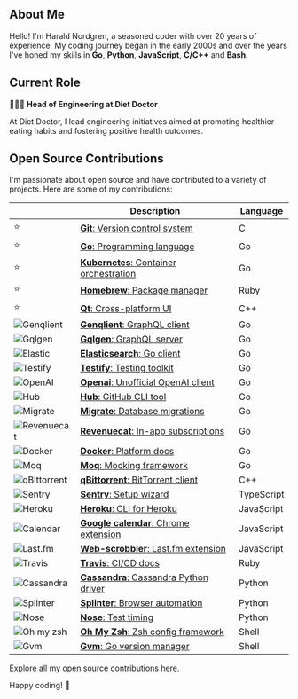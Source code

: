 ## About Me

Hello! I'm Harald Nordgren, a seasoned coder with over 20 years of experience. My coding journey began in the early 2000s and over the years I've honed my skills in **Go**, **Python**, **JavaScript**, **C/C++** and **Bash**.

## Current Role

👨🏼‍💻 **Head of Engineering at Diet Doctor**

At Diet Doctor, I lead engineering initiatives aimed at promoting healthier eating habits and fostering positive health outcomes.

## Open Source Contributions

I'm passionate about open source and have contributed to a variety of projects. Here are some of my contributions:

|                                                                                              | Description                                                                                                                               | Language   |
| --------------------------------------------------------------------------------------------------- | ----------------------------------------------------------------------------------------------------------------------------------------- | ---------- |
| ⭐ | [**Git**: Version control system](https://git.kernel.org/pub/scm/git/git.git/log/?qt=author&q=HaraldNordgren&showmsg=1)                   | C          |
| ⭐ | [**Go**: Programming language](https://go-review.googlesource.com/q/author:haraldnordgren@gmail.com+is:merged)                            | Go         |
| ⭐ | [**Kubernetes**: Container orchestration](https://github.com/pulls?q=author:HaraldNordgren+is:merged+repo:kubernetes/kubernetes)          | Go         |
| ⭐ | [**Homebrew**: Package manager](https://github.com/pulls?q=author:HaraldNordgren+is:merged+repo:Homebrew/brew)                      | Ruby       |
| ⭐ | [**Qt**: Cross-platform UI](https://code.qt.io/cgit/qt/qtbase.git/log/?qt=author&q=HaraldNordgren&showmsg=1)                       | C++        |
| ![Genqlient](https://img.shields.io/badge/--00ADD8?logo=graphql\&logoColor=white)          | [**Genqlient**: GraphQL client](https://github.com/pulls?q=author:HaraldNordgren+is:merged+repo:Khan/genqlient)                           | Go         |
| ![Gqlgen](https://img.shields.io/badge/--00ADD8?logo=graphql\&logoColor=white)                | [**Gqlgen**: GraphQL server](https://github.com/pulls?q=author:HaraldNordgren+is:merged+repo:99designs/gqlgen)                            | Go         |
| ![Elastic](https://img.shields.io/badge/--00ADD8?logo=elasticsearch\&logoColor=white)        | [**Elasticsearch**: Go client](https://github.com/pulls?q=author:HaraldNordgren+is:merged+repo:elastic/go-elasticsearch)    | Go         |
| ![Testify](https://img.shields.io/badge/--00ADD8?logo=go\&logoColor=white)                   | [**Testify**: Testing toolkit](https://github.com/pulls?q=author:HaraldNordgren+is:merged+repo:stretchr/testify)                   | Go         |
| ![OpenAI](https://img.shields.io/badge/--00ADD8?logo=openai\&logoColor=white)                 | [**Openai**: Unofficial OpenAI client](https://github.com/pulls?q=author:HaraldNordgren+is:merged+repo:sashabaranov/go-openai)         | Go         |
| ![Hub](https://img.shields.io/badge/--00ADD8?logo=github\&logoColor=white)                       | [**Hub**: GitHub CLI tool](https://github.com/pulls?q=author:HaraldNordgren+is:merged+repo:mislav/hub)                                    | Go         |
| ![Migrate](https://img.shields.io/badge/--00ADD8?logo=go\&logoColor=white)                   | [**Migrate**: Database migrations](https://github.com/pulls?q=author:HaraldNordgren+is:merged+repo:golang-migrate/migrate)        | Go         |
| ![Revenuecat](https://img.shields.io/badge/--00ADD8?logo=go\&logoColor=white)             | [**Revenuecat**: In-app subscriptions](https://github.com/pulls?q=author:HaraldNordgren+is:merged+repo:mhemmings/revenuecat)    | Go         |
| ![Docker](https://img.shields.io/badge/--00ADD8?logo=docker\&logoColor=white)                 | [**Docker**: Platform docs](https://github.com/pulls?q=author:HaraldNordgren+is:merged+repo:docker/docs)                   | Go         |
| ![Moq](https://img.shields.io/badge/--00ADD8?logo=go\&logoColor=white)                           | [**Moq**: Mocking framework](https://github.com/pulls?q=author:HaraldNordgren+is:merged+repo:matryer/moq)                                 | Go         |
| ![qBittorrent](https://img.shields.io/badge/--f05032?logo=qbittorrent\&logoColor=white)  | [**qBittorrent**: BitTorrent client](https://github.com/pulls?q=author:HaraldNordgren+is:merged+repo:qbittorrent/qBittorrent)             | C++        |
| ![Sentry](https://img.shields.io/badge/--f7df1e?logo=sentry\&logoColor=black)                 | [**Sentry**: Setup wizard](https://github.com/pulls?q=author:HaraldNordgren+is:merged+repo:getsentry/sentry-wizard)         | TypeScript |
| ![Heroku](https://img.shields.io/badge/--f7df1e?logo=heroku\&logoColor=black)                 | [**Heroku**: CLI for Heroku](https://github.com/pulls?q=author:HaraldNordgren+is:merged+repo:heroku/heroku-apps)                     | JavaScript |
| ![Calendar](https://img.shields.io/badge/--f7df1e?logo=google\&logoColor=black)             | [**Google calendar**: Chrome extension](https://github.com/pulls?q=author:HaraldNordgren+is:merged+repo:chimbori/google-calendar-crx) | JavaScript |
| ![Last.fm](https://img.shields.io/badge/--f7df1e?logo=last.fm\&logoColor=black)              | [**Web-scrobbler**: Last.fm extension](https://github.com/pulls?q=author:HaraldNordgren+is:merged+repo:web-scrobbler/web-scrobbler)       | JavaScript |
| ![Travis](https://img.shields.io/badge/--701516?logo=travis-ci\&logoColor=white)              | [**Travis**: CI/CD docs](https://github.com/pulls?q=author:HaraldNordgren+is:merged+repo:travis-ci/travis.rb)                          | Ruby       |
| ![Cassandra](https://img.shields.io/badge/--3776AB?logo=apache-cassandra\&logoColor=white) | [**Cassandra**: Cassandra Python driver](https://github.com/pulls?q=author:HaraldNordgren+is:merged+repo:datastax/python-driver)             | Python     |
| ![Splinter](https://img.shields.io/badge/--3776AB?logo=python\&logoColor=white)             | [**Splinter**: Browser automation](https://github.com/pulls?q=author:HaraldNordgren+is:merged+repo:cobrateam/splinter)                    | Python     |
| ![Nose](https://img.shields.io/badge/--3776AB?logo=python\&logoColor=white)                     | [**Nose**: Test timing](https://github.com/pulls?q=author:HaraldNordgren+is:merged+repo:mahmoudimus/nose-timer)              | Python     |
| ![Oh my zsh](https://img.shields.io/badge/--89e051?logo=zsh\&logoColor=black)              | [**Oh My Zsh**: Zsh config framework](https://github.com/pulls?q=author:HaraldNordgren+is:merged+repo:ohmyzsh/ohmyzsh)                    | Shell      |
| ![Gvm](https://img.shields.io/badge/--89e051?logo=gnu-bash\&logoColor=black)                     | [**Gvm**: Go version manager](https://github.com/pulls?q=author:HaraldNordgren+is:merged+repo:moovweb/gvm)                                | Shell      |

Explore all my open source contributions [here](https://github.com/pulls?q=author%3AHaraldNordgren+sort%3Acreated-asc+is%3Apublic+is%3Apr+is%3Amerged+-user%3Adatateknik-lth+-user%3AHaraldNordgren+NOT+%22Bump+Go+versions%22+NOT+%22Bump+Travis+versions%22+).

Happy coding! 🚀
